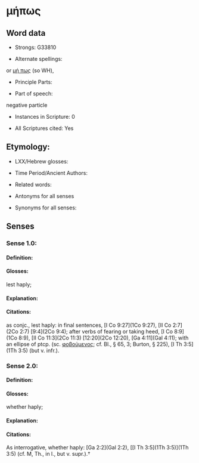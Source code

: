 # μήπως

<!-- Status: S2=NeedsEdits -->
<!-- Lexica used for edits:   -->

## Word data

* Strongs: G33810

* Alternate spellings:

or [μή πως]() (so WH),

* Principle Parts: 


* Part of speech: 

negative particle

* Instances in Scripture: 0

* All Scriptures cited: Yes

## Etymology: 


* LXX/Hebrew glosses: 


* Time Period/Ancient Authors: 


* Related words: 

* Antonyms for all senses

* Synonyms for all senses: 


## Senses 


### Sense  1.0: 

#### Definition: 

#### Glosses: 

lest haply; 

#### Explanation: 


#### Citations: 

as conjc., lest haply: in final sentences, [I Co 9:27](1Co 9:27), [II Co 2:7](2Co 2:7) [9:4](2Co 9:4); after verbs of fearing or taking heed, [I Co 8:9](1Co 8:9), [II Co 11:3](2Co 11:3) [12:20](2Co 12:20), [Ga 4:11](Gal 4:11); with an ellipse of ptcp. (sc. [φοβούμενος](); cf. Bl., § 65, 3; Burton, § 225), [I Th 3:5](1Th 3:5) (but v. infr.).

### Sense  2.0: 

#### Definition: 

#### Glosses: 

whether haply; 

#### Explanation: 


#### Citations: 

As interrogative, whether haply: [Ga 2:2](Gal 2:2), [[I Th 3:5](1Th 3:5)](1Th 3:5) (cf. M, Th., in l., but v. supr.).†
